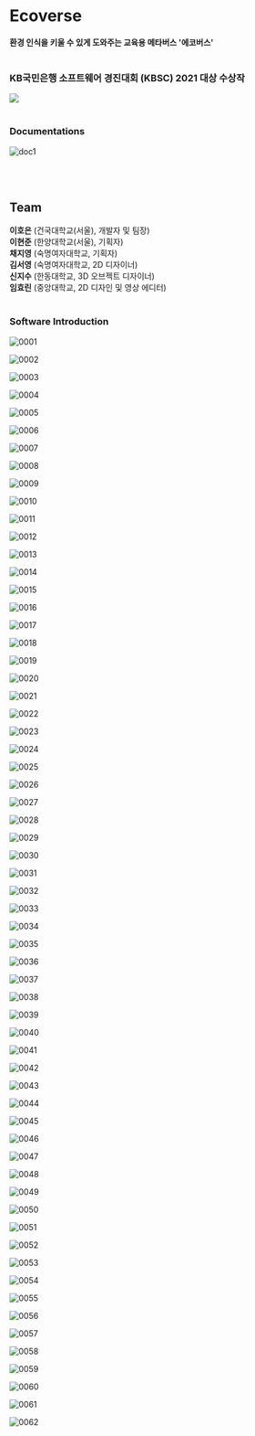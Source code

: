 # Ecoverse
**환경 인식을 키울 수 있게 도와주는 교육용 메타버스 '에코버스'** <br> <br>

### KB국민은행 소프트웨어 경진대회 (KBSC) 2021 대상 수상작
![](https://user-images.githubusercontent.com/37548919/148187231-2be7eaac-6215-4164-900e-ce75ece65381.PNG) <br> <br>

### Documentations
![doc1](https://github.com/leehe228/Ecoverse)

<br> <br>

## Team
**이호은** (건국대학교(서울), 개발자 및 팀장) <br>
**이현준** (한양대학교(서울), 기획자) <br>
**채지영** (숙명여자대학교, 기획자) <br>
**김서영** (숙명여자대학교, 2D 디자이너) <br> 
**신지수** (한동대학교, 3D 오브젝트 디자이너) <br>
**임효린** (중앙대학교, 2D 디자인 및 영상 에디터) <br> <br> 

### Software Introduction

![0001](https://user-images.githubusercontent.com/37548919/148185999-8467bbd1-daee-4350-8e48-648a54cd66c4.jpg)

![0002](https://user-images.githubusercontent.com/37548919/148186037-3a2aa4d8-0ae3-45c5-93db-ff3a09a3606b.jpg)

![0003](https://user-images.githubusercontent.com/37548919/148186057-769c64b3-3868-491d-8eb8-e07864455fb6.jpg)

![0004](https://user-images.githubusercontent.com/37548919/148186087-5244c233-d7f8-4b24-9a45-9cfd307a3aa4.jpg)

![0005](https://user-images.githubusercontent.com/37548919/148186107-2a104e3e-aa91-4beb-9adb-8a4f1c9f2870.jpg)

![0006](https://user-images.githubusercontent.com/37548919/148186118-9659d4bd-b512-486c-ad77-b649d485e76a.jpg)

![0007](https://user-images.githubusercontent.com/37548919/148186136-8ddfcb4a-a514-45f3-a42f-337fb6577544.jpg)

![0008](https://user-images.githubusercontent.com/37548919/148186148-7b9d9099-ec57-4159-a79c-ecd26c38ca34.jpg)

![0009](https://user-images.githubusercontent.com/37548919/148186157-2c28332d-2dc7-4a08-83fa-e6f457c59f0f.jpg)

![0010](https://user-images.githubusercontent.com/37548919/148186167-297e0819-d08d-476b-84b2-1eb80742ac35.jpg)

![0011](https://user-images.githubusercontent.com/37548919/148186175-b54d4430-b741-4bc8-9e4d-1721f684c981.jpg)

![0012](https://user-images.githubusercontent.com/37548919/148186185-b76fe278-840e-495d-8a8f-0128f6126279.jpg)

![0013](https://user-images.githubusercontent.com/37548919/148186195-971ec464-9b1b-423b-b6c4-250ae1021641.jpg)

![0014](https://user-images.githubusercontent.com/37548919/148186207-46ed56fd-50e6-4f8c-9951-97cfc2f2964f.jpg)

![0015](https://user-images.githubusercontent.com/37548919/148186216-d1fa60c7-4519-4638-b17e-63b6e722c583.jpg)

![0016](https://user-images.githubusercontent.com/37548919/148186240-4deb149a-bf16-4167-81c9-db073a305dfb.jpg)

![0017](https://user-images.githubusercontent.com/37548919/148186258-baca1496-1ca1-479a-b689-afff4f5b4776.jpg)

![0018](https://user-images.githubusercontent.com/37548919/148186265-c472a94a-3d78-43e9-b761-d69cc823d978.jpg)

![0019](https://user-images.githubusercontent.com/37548919/148186272-a1cfd719-75b4-4809-b07a-f5f872b8f20d.jpg)

![0020](https://user-images.githubusercontent.com/37548919/148186283-fed0a803-b236-48f3-9a8d-031ee6332b60.jpg)

![0021](https://user-images.githubusercontent.com/37548919/148186303-bc5f96f6-31f0-49a6-a963-7d498df36f1b.jpg)

![0022](https://user-images.githubusercontent.com/37548919/148186318-5d8210e2-429b-4e0c-a77a-ae0d4bbdbc4d.jpg)

![0023](https://user-images.githubusercontent.com/37548919/148186330-87c590bb-728e-4970-ba54-51f8fbefe916.jpg)

![0024](https://user-images.githubusercontent.com/37548919/148186335-ad925508-3e13-44a0-bed6-7a9360d9ecaa.jpg)

![0025](https://user-images.githubusercontent.com/37548919/148186347-eced6971-5fb2-4fc6-9ef1-03216536f76f.jpg)

![0026](https://user-images.githubusercontent.com/37548919/148186358-e11adc1d-6e14-4c0b-8a30-ea44676978ce.jpg)

![0027](https://user-images.githubusercontent.com/37548919/148186371-30611d81-3678-4d6c-9b23-f614187c1188.jpg)

![0028](https://user-images.githubusercontent.com/37548919/148186412-d1acd96a-8796-44e0-9279-506ca3889dfc.jpg)

![0029](https://user-images.githubusercontent.com/37548919/148186426-76d21e23-2fb5-401f-a8b7-f2da7d84b9c2.jpg)

![0030](https://user-images.githubusercontent.com/37548919/148186443-fb7ddead-d55c-4f15-86fd-1ce9c9138fed.jpg)

![0031](https://user-images.githubusercontent.com/37548919/148186477-062980bf-ef5b-43da-b172-d92af4fbcaf7.jpg)

![0032](https://user-images.githubusercontent.com/37548919/148186496-5d8535c1-2a34-44eb-adab-b4f2cbe0c8e5.jpg)

![0033](https://user-images.githubusercontent.com/37548919/148186513-0c366e19-5c85-451c-9b7e-36fce00e9390.jpg)

![0034](https://user-images.githubusercontent.com/37548919/148186531-5e416179-876b-4cfa-8888-727873ad83a6.jpg)

![0035](https://user-images.githubusercontent.com/37548919/148186536-4fa9985a-8be0-49c6-b289-9f4ec3f807c5.jpg)

![0036](https://user-images.githubusercontent.com/37548919/148186555-ef71cacf-e78a-48d8-8362-0f151604faf5.jpg)

![0037](https://user-images.githubusercontent.com/37548919/148186565-efa3b0da-b360-4308-8555-c93ffb1bb663.jpg)

![0038](https://user-images.githubusercontent.com/37548919/148186573-c1e8dfa7-61f0-4f0c-80ba-f83ad217c371.jpg)

![0039](https://user-images.githubusercontent.com/37548919/148186585-8156f4fb-c19e-4a6d-9fb6-6c8c97ee6c70.jpg)

![0040](https://user-images.githubusercontent.com/37548919/148186590-d74d4537-173c-4811-b2b3-8ac1bee8d321.jpg)

![0041](https://user-images.githubusercontent.com/37548919/148186604-28a4644a-bd9d-48fa-8687-29a63aa2fff1.jpg)

![0042](https://user-images.githubusercontent.com/37548919/148186614-724bb4f2-d557-4209-9bf6-8a4ca6f2e3b0.jpg)

![0043](https://user-images.githubusercontent.com/37548919/148186636-5f143762-21e4-4093-a40f-4edce2cc974d.jpg)

![0044](https://user-images.githubusercontent.com/37548919/148186657-7bf5d163-1088-4119-a951-fd1be9718e67.jpg)

![0045](https://user-images.githubusercontent.com/37548919/148186671-29676575-5838-478f-a131-6f668a4dee9f.jpg)

![0046](https://user-images.githubusercontent.com/37548919/148186683-76a8aac7-8dcb-4d9d-9ce0-61cab56a7c20.jpg)

![0047](https://user-images.githubusercontent.com/37548919/148186708-6462f6b9-569d-4de5-9dc5-aec794f51da9.jpg)

![0048](https://user-images.githubusercontent.com/37548919/148186721-fff479ff-c2b9-43c2-b52e-18bec207f130.jpg)

![0049](https://user-images.githubusercontent.com/37548919/148186737-366c661f-f794-48cf-8a5d-7b21e2cb29e7.jpg)

![0050](https://user-images.githubusercontent.com/37548919/148186752-45ba6132-e176-4977-beb2-8373ccad8783.jpg)

![0051](https://user-images.githubusercontent.com/37548919/148186765-a92ef9ad-12b5-415f-8262-6773538c628b.jpg)

![0052](https://user-images.githubusercontent.com/37548919/148186771-3ed9944f-1a11-4910-9c51-be5d3ce73529.jpg)

![0053](https://user-images.githubusercontent.com/37548919/148186787-bc368172-db2c-43f1-b54a-3f7942fbde0a.jpg)

![0054](https://user-images.githubusercontent.com/37548919/148186802-aee67af9-473d-453b-b590-709ab8b420a3.jpg)

![0055](https://user-images.githubusercontent.com/37548919/148186808-c50074d1-a979-4fa2-a0e1-1b3eb331b44b.jpg)

![0056](https://user-images.githubusercontent.com/37548919/148186820-bb26e0f7-c93f-43f6-bbb4-76599eb570a0.jpg)

![0057](https://user-images.githubusercontent.com/37548919/148186827-21b4d20c-cb19-4583-8a88-35d9b952a2b6.jpg)

![0058](https://user-images.githubusercontent.com/37548919/148186833-19ecec27-b2ed-457d-9eaf-01015fbd9400.jpg)

![0059](https://user-images.githubusercontent.com/37548919/148186839-dd22d813-1391-4faa-9e49-c26cb714c37f.jpg)

![0060](https://user-images.githubusercontent.com/37548919/148186851-5cac2a5a-859f-467c-aed2-5da7c8eb69a6.jpg)

![0061](https://user-images.githubusercontent.com/37548919/148186856-ad9f06f4-abd4-4ae3-8fd2-4b5402923ba0.jpg)

![0062](https://user-images.githubusercontent.com/37548919/148186862-93b48a6e-c0dd-4f57-bdbb-cd83e508de8c.jpg)
